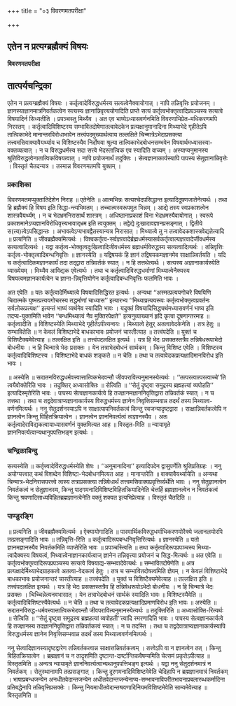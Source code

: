+++
title = "०३ विवरणमतपरीक्षा"

+++


## एतेन न प्रत्यग्ब्रह्मैक्यं विषयः

**विवरणमतपरीक्षा**

## **तात्पर्यचन्द्रिका**

एतेन न प्रत्यग्ब्रह्मैक्यं विषयः । कर्तृत्वादेर्विरुद्धधर्मस्य सत्यत्वेनैक्यायोगात् । नापि तन्निवृत्तिः प्रयोजनम् । ज्ञानस्याज्ञानमात्रनिवर्तकत्वेन सत्यस्य ज्ञानान्निवृत्त्ययोगादिति प्राप्ते सत्यं कर्तृत्वभोक्तृत्वादिप्रपञ्चस्य सत्यत्वे विषयादिर्न सिध्यतीति । प्रपञ्चस्तु मिथ्यैव । अत एव भाष्येऽध्यासवर्णनमिति विवरणाभिप्रेत-मधिकरणमपि निरस्तम् । कर्तृत्वादिविशिष्टस्य सम्भावितदोषेणातत्वावेदकेन प्रत्यक्षानुमानादिना मिथ्याभेदे गृहीतेऽपि तात्विकाभेदे मानान्तरविरोधाभावेन तत्त्वंपदमुख्यार्थत्वाय तल्लक्षिते चिन्मात्रेऽभेदाप्रसक्त्या तत्त्वमसिवाक्यावैयर्थ्याय च विशिष्टस्यैव निर्दोषया श्रुत्या तात्विकाभेदबोधनसम्भवेन विषयार्थमध्यासस्या-वक्तव्यत्वात् । न च विरुद्धधर्मस्य सदा सत्त्वे भेदस्तात्विक एव स्यादिति वाच्यम् । अस्याप्यनुमानस्य श्रुतिविरुद्धत्वेनातात्विकविषयत्वात् । नापि प्रयोजनार्थं तदुक्तिः । सेत्वज्ञानाकार्यस्यापि पापस्य सेतुज्ञानान्निवृत्तेः । विस्तृतं चैतदन्यत्र । तस्मान्न विवरणमतमपि युक्तम् ।

### **प्रकाशिका**

विवरणमतमप्युक्तातिदेशेन निराह ॥ एतेनेति ॥ आत्मभिन्नः सत्यश्चेदपसिद्धान्त इत्यादिदूषणजातेनेत्यर्थः । तथा हि ब्रह्मैक्यं हि विषय इति सिद्धा-न्त्यभिमतम् । तच्चात्मस्वरूपमुत भिन्नम् । आद्ये तस्य स्वप्रकाशत्वेन शास्त्रवैयर्थ्यम् । न च भेदभ्रमनिरासार्थं शास्त्रम् । अधिष्ठानाप्रकाशं विना भेदभ्रमस्यैवायोगात् । स्वरूपे प्रकाशमानेऽप्यज्ञानविरोधिवृत्त्यभावाद्भ्रम इति त्वयुक्तम् । तद्वेद्ये दुःखादावज्ञानप्रसङ्गात् । द्वितीये स(त्य)त्वेऽपसिद्धान्तः । अभावत्वेऽप्यभावद्वैतस्यान्यत्र निरासात् । मिथ्यात्वे तु न तत्वावेदकशास्त्रवेद्यतेत्यादि ॥ प्रत्यगिति ॥ जीवब्रह्मैक्यमित्यर्थः । विश्वकर्तृत्व-सर्वज्ञत्वादेर्ब्रह्मधर्मस्यासर्वकर्तृत्वाल्पज्ञत्वादेर्जीवधर्मस्य सत्यत्वादित्यर्थः । यद्वा कर्तृत्व-भोक्तृत्वदुःखित्वादिजीवधर्मस्य ब्रह्मधर्मविरुद्धस्य सत्यत्वादित्यर्थः । तन्निवृत्तिः कर्तृत्व-भोक्तृत्वादिबन्धनिवृत्तिः ॥ ज्ञानस्येति ॥ यद्विषयकं हि ज्ञानं तद्विषयकमज्ञानमेव साक्षान्निवर्तयति । यदि च कर्तृत्वादिकमज्ञानकार्यं तदा तद्द्वारा तन्निवर्तकं स्यात् । न हि तत्तथेत्यर्थः । सत्यस्य अज्ञानाकार्यस्येति व्याख्येयम् । मिथ्यैव आविद्यक एवेत्यर्थः । तथा च कर्तृत्वादिविरुद्धधर्माणां मिथ्यात्वेनैक्यस्य विषयत्वमज्ञानकार्यत्वेन च ज्ञाना-न्निवृत्तियोगेन कर्तृत्वादिबन्धनिवृत्तिः फलमिति भावः ।

अत एवेति ॥ यतः कर्तृत्वादेर्मिथ्यात्वे विषयादिसिद्धिरत इत्यर्थः । अन्यथा ‘‘अस्मत्प्रत्ययगोचरे विषयिणि चिदात्मके युष्मत्प्रत्ययगोचरस्य तद्धर्माणां चाध्यास’’ इत्यारभ्य ‘‘मिथ्याप्रत्ययरूपः कर्तृत्वभोक्तृत्वप्रवर्तनः सर्वलोकप्रत्यक्ष’’ इत्यन्तं भाष्यं व्यर्थमेव स्यादिति भावः । यदुक्तं विषयादिसिद्ध्यर्थमध्यासवर्णनं भाष्य इति तदप्य-युक्तमिति भावेन ‘‘बन्धमिथ्यात्वं नैव मुक्तिरपेक्षते’’ इत्यनुव्याख्यानं हृदि कृत्वा दूषणान्तरमाह ॥ कर्तृत्वादीति ॥ विशिष्टस्येति मिथ्याभेदे गृहीतेऽपीत्यन्वयः । मिथ्यात्वे हेतुर् अतत्वावेदकेनेति । तत्र हेतुः ॥ सम्भावितेति ॥ न केवलं विशिष्टाभेदे बाधकाभावः प्रयोजनं चास्तीत्याह ॥ तत्त्वंपदेति ॥ युक्तं च विशिष्टैक्यमेवेत्याह ॥ तल्लक्षित इति ॥ तत्त्वंपदलक्षित इत्यर्थः । यत्र हि भेदः प्रसक्तस्तत्रैव तन्निषेधरूपाभेदो बोधनीयः । न हि चिन्मात्रे भेदः प्रसक्तः । येन तत्राभेदबोधनं सार्थकम् । किन्तु विशिष्ट एवेति । विशिष्टस्य कर्तृत्वादिविशिष्टस्य । विशिष्टाभेदे बाधकं शङ्कते ॥ न चेति ॥ तथा च तत्वावेदकप्रत्यक्षादिमानविरोध इति भावः ।

॥ अस्येति ॥ सदातनविरुद्धधर्मवत्त्वात्तात्विकभेदवन्तौ जीवपरावित्यनुमानस्येत्यर्थः । ‘‘तत्परत्वात्परत्वाच्चे’’ति त्वयैवोक्तेरिति भावः । तदुक्तिर् अध्यासोक्तिः ॥ सेत्विति ॥ ‘‘सेतुं दृष्ट्वा समुद्रस्य ब्रह्महत्यां व्यपोहति’’ इत्यादिस्मृतेरिति भावः । पापस्य सेत्वज्ञानकार्यत्वे हि तज्ज्ञानमज्ञाननिवृत्तिद्वारा तन्निवर्तकं स्यात् । न च तत्तथा । तथा च तद्वदेवात्राप्यज्ञानाकार्यस्य विरुद्धधर्मस्य ज्ञानेन निवृत्तिसम्भवान्न तदर्थं तस्य मिथ्यात्व-वर्णनमित्यर्थः । ननु सेतुदर्शनस्याऽपि न साक्षात्पापनिवर्तकत्वं किन्तु स्वजन्यादृष्टद्वारा । साक्षान्निवर्तकत्वेपि न ज्ञानत्वेन किन्तु विहितक्रियात्वेन । ज्ञानत्वेन ज्ञाननिवर्त्यत्वं त्वज्ञानस्यैव । अतः कर्तृत्वादेराविद्यकत्वायाध्यासवर्णनं युक्तमित्यत आह ॥ विस्तृत-मिति ॥ न्यायामृते ज्ञाननिवर्त्यत्वान्यथानुपपत्तिभङ्ग इत्यर्थः ।

### **चन्द्रिकाबिन्दु**

सत्यस्येति ॥ कर्तृत्त्वादेर्विरुद्धधर्मस्येति शेषः । ‘‘अनुमानादिना’’ इत्यादिपदेन द्वासुपर्णेति श्रुतिप्रतिग्रहः । ननु अयोग्यत्त्वात् कथं विशब्देन विशिष्टा-भेदबोधनमित्यत आह । मानान्तरेति ॥ वाक्यावैयर्थ्यायेति ॥ अन्यथा चिन्मात्र-भेदनिरासपरत्त्वे त्वस्य तत्राप्रसक्त्या तन्निषेधार्थं तत्त्वमसिवाक्यप्रवृत्तिर्व्यर्थेति भावः । ननु सेतुज्ञानत्वेन निवर्तकत्वं न सेतुज्ञानस्य, किन्तु पादगमनादिविशिष्टविहितक्रियादिनेति चेत्तर्हि ब्रह्मज्ञानत्वेन न निवर्तकत्वं किन्तु श्रवणादिसाध्यविहितब्रह्मज्ञानत्वेनेति वक्तुं शक्यत इत्यभिप्रेत्याह । विस्तृतं चैतदिति ॥

### **पाण्डुरङ्गि**

॥ प्रत्यगिति ॥ जीवब्रह्मैक्यमित्यर्थः ॥ ऐक्यायोगादिति ॥ पारमार्थिकविरुद्धधर्माधिकरणयोरैक्ये जलानलयोरपि तत्प्रसङ्गादिति भावः ॥ तन्निवृत्ति-रिति ॥ कर्तृत्वादिरूपबन्धनिवृत्तिरित्यर्थः ॥ ज्ञानस्येति ॥ यतो ज्ञानमज्ञानस्यैव निवर्तकमिति व्याप्तेरिति भावः ॥ प्रपञ्चस्त्विति ॥ तथा कर्तृत्वादिरूपप्रपञ्चस्य मिथ्या-त्वादैक्यस्य विषयत्वं, मिथ्यात्वेनाज्ञानकार्यत्वाज् ज्ञानेन तन्निवृत्त्या प्रयोजनं च सिद्ध-मित्यर्थः ॥ अत एवेति ॥ कर्तृत्वभोक्तृत्वादिरूपप्रपञ्चस्य सत्यत्वे विषयाद्य-सम्भवादेवेत्यर्थः ॥ सम्भावितदोषेणेति ॥ अत्र प्रत्यक्षादेर्मिथ्याभेदग्राहकत्वे अतत्वा-वेदकत्वं हेतुः । तत्र च सम्भावितदोषत्वमिति ज्ञेयम् । न केवलं विशिष्टाभेदे बाधकाभावः प्रयोजनान्तरं चास्तीत्याह ॥ तत्त्वंपदेति ॥ युक्तं च विशिष्टैक्यमेवेत्याह ॥ तल्लक्षित इति ॥ तत्त्वंपदलक्षित इत्यर्थः । यत्र हि भेदः प्रसक्तस्तत्रैव हि तन्निषेधरूपोऽभेदो बोधनीयः । न हि चिन्मात्रे भेदः प्रसक्तः । चिच्चिन्नेत्यनवभासात् । येन तत्राभेदबोधनं सार्थकं स्यादिति भावः ॥ विशिष्टस्यैवेति ॥ कर्तृत्वादिविशिष्टस्यैवेत्यर्थः ॥ न चेति ॥ तथा च तत्वावेदकप्रत्यक्षादिप्रमाणविरोध इति भावः ॥ अस्येति ॥ सदातनविरुद्ध-धर्मवत्त्वात्तात्विकभेदवन्तौ जीवपरावित्यनुमानस्येत्यर्थः ॥ तदुक्तिरिति ॥ अध्यासोक्ति-रित्यर्थः ॥ सेत्विति ॥ ‘‘सेतुं दृष्ट्वा समुद्रस्य ब्रह्महत्यां व्यपोहती’’त्यादि स्मरणादिति भावः । पापस्य सेत्वज्ञानकार्यत्वे हि तज्ज्ञानस्य तदज्ञाननिवृत्तिद्वारा तन्निवर्तकत्वं स्यात् । न च तदस्ति । तथा च तद्वदेवात्राप्यज्ञानाकार्यस्यापि विरुद्धधर्मस्य ज्ञानेन निवृत्तिसम्भवान्न तदर्थं तस्य मिथ्यात्ववर्णनमित्यर्थः ।

ननु सेत्वादिज्ञानस्यादृष्टद्वारेण तन्निवर्तकत्वान्न साक्षात्तन्निवर्तकत्वम् । तत्त्वेऽपि वा न ज्ञानत्वेन तत् । किन्तु विहितक्रियात्वेन । ब्रह्मज्ञानं च न तादृशमिति दृष्टान्त-दार्ष्टान्तिकवैषम्यमिति चेत्समं प्रकृतेऽपीत्याह ॥ विस्तृतमिति ॥ अन्यत्र न्यायामृते ज्ञाननिवर्त्यत्वान्यथानुपपत्तिभङ्ग इत्यर्थः । यद्वा ननु सेतुदर्शनमात्रं न निवर्तकम् । सेतुस्थानामपि तत्प्रसङ्गात् । किन्तु दूरगमनादिविशिष्टमेवेति चेदिहापि न ब्रह्मज्ञानमात्रं निवर्तकम् । भाषाप्रबन्धजन्येन अनधीतवेदान्तजन्येन अधीतवेदान्तजन्येनाप्य-सम्भावनाविपरीतभावनाप्रबलारब्धकर्मादिना प्रतिबद्धेनापि तन्निवृत्तिप्रसक्तेः । किन्तु नियमाधीतवेदान्तश्रवणादिनियमविशिष्टमेवेति साम्यमेवेत्याह ॥ विस्तृतमिति ॥

